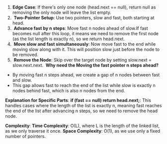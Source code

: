 1. **Edge Case**: If there's only one node (head.next == null), return null as removing the only node will leave the list empty.
2.  **Two-Pointer Setup**: Use two pointers, slow and fast, both starting at head.
3.  **Advance fast by n steps**: Move fast n nodes ahead of slow.If fast becomes null after this loop, it means we need to remove the first node (as the list length is exactly n), so we return head.next.
4.  **Move slow and fast simultaneously**: Now move fast to the end while moving slow along with it. This will position slow just before the node to be removed.
5.  **Remove the Node**: Skip over the target node by setting slow.next = slow.next.next.
​
**Why need the Moving the fast pointer n steps ahead?**
* By moving fast n steps ahead, we create a gap of n nodes between fast and slow.
* This gap allows fast to reach the end of the list while slow is exactly n nodes behind fast, which is also n nodes from the end.

**Explanation for Specific Parts**:
**if (fast == null) return head.next;**: This handles cases where the length of the list is exactly n, meaning fast reaches the end of the list after advancing n steps, so we need to remove the head node.

**Complexity**:
**Time Complexity**:
O(L), where L is the length of the linked list, as we only traverse it once.
**Space Complexity**:
O(1), as we use only a fixed number of pointers.
